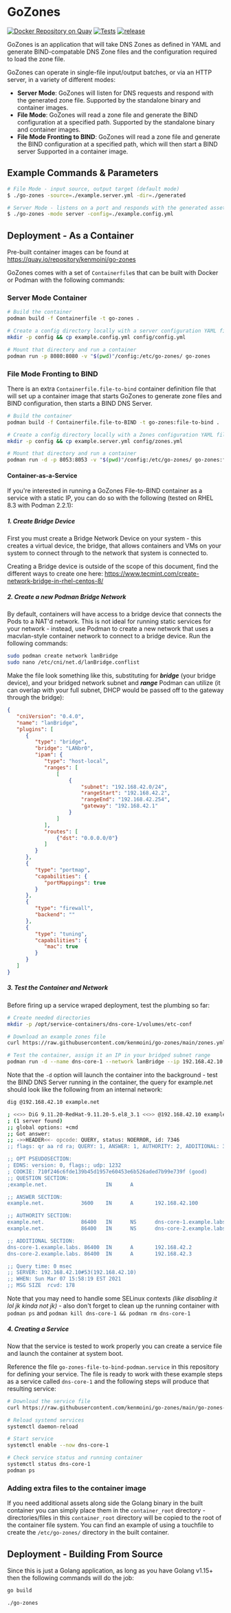 # GoZones

[![Docker Repository on Quay](https://quay.io/repository/kenmoini/go-zones/status "Docker Repository on Quay")](https://quay.io/repository/kenmoini/go-zones) [![Tests](https://github.com/kenmoini/go-zones/actions/workflows/test.yml/badge.svg?branch=main)](https://github.com/kenmoini/go-zones/actions/workflows/test.yml) [![release](https://github.com/kenmoini/go-zones/actions/workflows/release.yml/badge.svg?branch=main)](https://github.com/kenmoini/go-zones/actions/workflows/release.yml)

GoZones is an application that will take DNS Zones as defined in YAML and generate BIND-compatable DNS Zone files and the configuration required to load the zone file.

GoZones can operate in single-file input/output batches, or via an HTTP server, in a variety of different modes:

- **Server Mode**: GoZones will listen for DNS requests and respond with the generated zone file.  Supported by the standalone binary and container images.
- **File Mode**: GoZones will read a zone file and generate the BIND configuration at a specified path.  Supported by the standalone binary and container images.
- **File Mode Fronting to BIND**: GoZones will read a zone file and generate the BIND configuration at a specified path, which will then start a BIND server  Supported in a container image.

## Example Commands & Parameters

```bash
# File Mode - input source, output target (default mode)
$ ./go-zones -source=./example.server.yml -dir=./generated

# Server Mode - listens on a port and responds with the generated assets
$ ./go-zones -mode server -config=./example.config.yml
```

## Deployment - As a Container

Pre-built container images can be found at https://quay.io/repository/kenmoini/go-zones

GoZones comes with a set of `Containerfile`s that can be built with Docker or Podman with the following commands:

### Server Mode Container

```bash
# Build the container
podman build -f Containerfile -t go-zones .

# Create a config directory locally with a server configuration YAML file
mkdir -p config && cp example.config.yml config/config.yml

# Mount that directory and run a container
podman run -p 8080:8080 -v "$(pwd)"/config:/etc/go-zones/ go-zones
```

### File Mode Fronting to BIND

There is an extra `Containerfile.file-to-bind` container definition file that will set up a container image that starts GoZones to generate zone files and BIND configuration, then starts a BIND DNS Server.

```bash
# Build the container
podman build -f Containerfile.file-to-BIND -t go-zones:file-to-bind .

# Create a config directory locally with a Zones configuration YAML file for file mode operation
mkdir -p config && cp example.server.yml config/zones.yml

# Mount that directory and run a container
podman run -d -p 8053:8053 -v "$(pwd)"/config:/etc/go-zones/ go-zones:file-to-bind
```

#### Container-as-a-Service

If you're interested in running a GoZones File-to-BIND container as a service with a static IP, you can do so with the following (tested on RHEL 8.3 with Podman 2.2.1):

##### 1. Create Bridge Device

First you must create a Bridge Network Device on your system - this creates a virtual device, the bridge, that allows containers and VMs on your system to connect through to the network that system is connected to.

Creating a Bridge device is outside of the scope of this document, find the different ways to create one here: https://www.tecmint.com/create-network-bridge-in-rhel-centos-8/

##### 2. Create a new Podman Bridge Network

By default, containers will have access to a bridge device that connects the Pods to a NAT'd network.  This is not ideal for running static services for your network - instead, use Podman to create a new network that uses a macvlan-style container network to connect to a bridge device.  Run the following commands:

```bash
sudo podman create network lanBridge
sudo nano /etc/cni/net.d/lanBridge.conflist
```

Make the file look something like this, substituting for ***bridge*** (your bridge device), and your bridged network subnet and ***range*** Podman can utilize (it can overlap with your full subnet, DHCP would be passed off to the gateway through the bridge):

```json
{
   "cniVersion": "0.4.0",
   "name": "lanBridge",
   "plugins": [
      {
         "type": "bridge",
         "bridge": "LANbr0",
         "ipam": {
            "type": "host-local",
            "ranges": [
                [
                    {
                        "subnet": "192.168.42.0/24",
                        "rangeStart": "192.168.42.2",
                        "rangeEnd": "192.168.42.254",
                        "gateway": "192.168.42.1"
                    }
                ]
            ],
            "routes": [
                {"dst": "0.0.0.0/0"}
            ]
         }
      },
      {
         "type": "portmap",
         "capabilities": {
            "portMappings": true
         }
      },
      {
         "type": "firewall",
         "backend": ""
      },
      {
         "type": "tuning",
         "capabilities": {
            "mac": true
         }
      }
   ]
}
```

##### 3. Test the Container and Network

Before firing up a service wraped deployment, test the plumbing so far:

```bash
# Create needed directories
mkdir -p /opt/service-containers/dns-core-1/volumes/etc-conf

# Download an example zones file
curl https://raw.githubusercontent.com/kenmoini/go-zones/main/zones.yml.example -o /opt/service-containers/dns-core-1/volumes/etc-conf/zones.yml

# Test the container, assign it an IP in your bridged subnet range
podman run -d --name dns-core-1 --network lanBridge --ip 192.168.42.10 -p 53 -v /opt/service-containers/dns-core-1/volumes/etc-conf:/etc/go-zones/ quay.io/kenmoini/go-zones:file-to-bind
```

Note that the `-d` option will launch the container into the background - test the BIND DNS Server running in the container, the query for example.net should look like the following from an internal network:

```bash
dig @192.168.42.10 example.net

; <<>> DiG 9.11.20-RedHat-9.11.20-5.el8_3.1 <<>> @192.168.42.10 example.net
; (1 server found)
;; global options: +cmd
;; Got answer:
;; ->>HEADER<<- opcode: QUERY, status: NOERROR, id: 7346
;; flags: qr aa rd ra; QUERY: 1, ANSWER: 1, AUTHORITY: 2, ADDITIONAL: 3

;; OPT PSEUDOSECTION:
; EDNS: version: 0, flags:; udp: 1232
; COOKIE: 710f246c6fde139b45d1957e60453e6b526aded7b99e739f (good)
;; QUESTION SECTION:
;example.net.                   IN      A

;; ANSWER SECTION:
example.net.            3600    IN      A       192.168.42.100

;; AUTHORITY SECTION:
example.net.            86400   IN      NS      dns-core-1.example.labs.
example.net.            86400   IN      NS      dns-core-2.example.labs.

;; ADDITIONAL SECTION:
dns-core-1.example.labs. 86400  IN      A       192.168.42.2
dns-core-2.example.labs. 86400  IN      A       192.168.42.3

;; Query time: 0 msec
;; SERVER: 192.168.42.10#53(192.168.42.10)
;; WHEN: Sun Mar 07 15:58:19 EST 2021
;; MSG SIZE  rcvd: 178
```

Note that you may need to handle some SELinux contexts *(like disabling it lol jk kinda not jk)* - also don't forget to clean up the running container with `podman ps` and `podman kill dns-core-1 && podman rm dns-core-1`

##### 4. Creating a Service

Now that the service is tested to work properly you can create a service file and launch the container at system boot.

Reference the file `go-zones-file-to-bind-podman.service` in this repository for defining your service.  The file is ready to work with these example steps as a service called `dns-core-1` and the following steps will produce that resulting service:

```bash
# Download the service file
curl https://raw.githubusercontent.com/kenmoini/go-zones/main/go-zones-file-to-bind-podman.service -o /etc/systemd/system/dns-core-1.service

# Reload systemd services
systemctl daemon-reload

# Start service
systemctl enable --now dns-core-1

# Check service status and running container
systemctl status dns-core-1
podman ps
```

### Adding extra files to the container image

If you need additional assets along side the Golang binary in the built container you can simply place them in the `container_root` directory - directories/files in this `container_root` directory will be copied to the root of the container file system.  You can find an example of using a touchfile to create the `/etc/go-zones/` directory in the built container.

## Deployment - Building From Source

Since this is just a Golang application, as long as you have Golang v1.15+ then the following commands will do the job:

```bash
go build

./go-zones
```